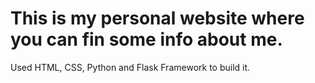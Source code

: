# This is my personal website where you can fin some info about me.
Used HTML, CSS, Python and Flask Framework to build it.
